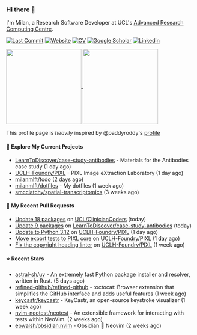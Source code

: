 ### Hi there 👋

I'm Milan, a Research Software Developer at UCL's [Advanced Research Computing
Centre](https://www.ucl.ac.uk/advanced-research-computing/advanced-research-computing-centre).

[![Last Commit](https://img.shields.io/github/last-commit/milanmlft/milanmlft?label=updated)](https://github.com/milanmlft)
[![Website](https://img.shields.io/badge/GitHub%20Pages-222?logo=githubpages&logoColor=fff&style=for-the-badge&style=flat)](https://milanmlft.dev)
[![CV](https://img.shields.io/badge/CV-PDF-pink.svg)](https://milanmlft.netlify.app/uploads/resume.pdf)
[![Google Scholar](https://img.shields.io/badge/Google%20Scholar-4285F4?logo=googlescholar&logoColor=fff&style=for-the-badge&style=flat)](https://scholar.google.com/citations?user=LwW40HQAAAAJ&hl=en)
[![Linkedin](https://img.shields.io/badge/LinkedIn-0A66C2?logo=linkedin&logoColor=fff&style=for-the-badge&style=flat)](http://www.linkedin.com/in/milan-malfait)


<a href="https://github.com/milanmlft/milanmlft#gh-dark-mode-only">
  <img height=200 align="center" src="https://github-readme-stats-paddyroddy.vercel.app/api?username=milanmlft&disable_animations=true&hide_border=true&hide_title=true&include_all_commits=true&rank_icon=github&show=prs_merged,reviews&show_icons=true&theme=tokyonight" />
</a>


<a href="https://github.com/milanmlft/milanmlft#gh-light-mode-only">
  <img height=200 align="center" src="https://github-readme-stats-paddyroddy.vercel.app/api?username=milanmlft&disable_animations=true&hide_border=true&hide_title=true&include_all_commits=true&rank_icon=github&show=prs_merged,reviews&show_icons=true&theme=default" />
</a>

This profile page is _heavily_ inspired by @paddyroddy's [profile](https://github.com/paddyroddy/paddyroddy)

#### 👷 Explore My Current Projects

- [LearnToDiscover/case-study-antibodies](https://github.com/LearnToDiscover/case-study-antibodies) - Materials for the Antibodies case study
  (1 day ago)
- [UCLH-Foundry/PIXL](https://github.com/UCLH-Foundry/PIXL) - PIXL Image eXtraction Laboratory
  (1 day ago)
- [milanmlft/todo](https://github.com/milanmlft/todo)
  (2 days ago)
- [milanmlft/dotfiles](https://github.com/milanmlft/dotfiles) - My dotfiles
  (1 week ago)
- [smcclatchy/spatial-transcriptomics](https://github.com/smcclatchy/spatial-transcriptomics)
  (3 weeks ago)

#### 🔨 My Recent Pull Requests

- [Update 18 packages](https://github.com/UCL/ClinicianCoders/pull/33) on [UCL/ClinicianCoders](https://github.com/UCL/ClinicianCoders)
  (today)
- [Update 9 packages](https://github.com/LearnToDiscover/case-study-antibodies/pull/1) on [LearnToDiscover/case-study-antibodies](https://github.com/LearnToDiscover/case-study-antibodies)
  (today)
- [Update to Python 3.12](https://github.com/UCLH-Foundry/PIXL/pull/337) on [UCLH-Foundry/PIXL](https://github.com/UCLH-Foundry/PIXL)
  (1 day ago)
- [Move export tests to PIXL core](https://github.com/UCLH-Foundry/PIXL/pull/333) on [UCLH-Foundry/PIXL](https://github.com/UCLH-Foundry/PIXL)
  (1 day ago)
- [Fix the copyright heading linter](https://github.com/UCLH-Foundry/PIXL/pull/319) on [UCLH-Foundry/PIXL](https://github.com/UCLH-Foundry/PIXL)
  (1 week ago)

#### ⭐ Recent Stars

- [astral-sh/uv](https://github.com/astral-sh/uv) - An extremely fast Python package installer and resolver, written in Rust.
  (5 days ago)
- [refined-github/refined-github](https://github.com/refined-github/refined-github) - :octocat: Browser extension that simplifies the GitHub interface and adds useful features
  (1 week ago)
- [keycastr/keycastr](https://github.com/keycastr/keycastr) - KeyCastr, an open-source keystroke visualizer
  (1 week ago)
- [nvim-neotest/neotest](https://github.com/nvim-neotest/neotest) - An extensible framework for interacting with tests within NeoVim.
  (2 weeks ago)
- [epwalsh/obsidian.nvim](https://github.com/epwalsh/obsidian.nvim) - Obsidian 🤝 Neovim
  (2 weeks ago)

